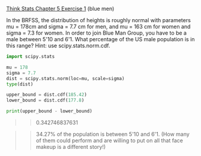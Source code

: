 [Think Stats Chapter 5 Exercise 1](http://greenteapress.com/thinkstats2/html/thinkstats2006.html#toc50) (blue men)

In the BRFSS, the distribution of heights is roughly normal with parameters mu = 178cm and sigma = 7.7 cm for men, and mu = 163 cm for women and sigma = 7.3 for women. In order to join Blue Man Group, you have to be a male between 5'10 and 6'1. What percentage of the US male population is in this range? Hint: use scipy.stats.norm.cdf.

```python
import scipy.stats

mu = 178
sigma = 7.7
dist = scipy.stats.norm(loc=mu, scale=sigma)
type(dist)

upper_bound = dist.cdf(185.42)
lower_bound = dist.cdf(177.8)

print(upper_bound - lower_bound)
```

>> 0.342746837631

>> 34.27% of the population is between 5'10 and 6'1. (How many of them could perform and are willing to put on all that face makeup is a different story!)

